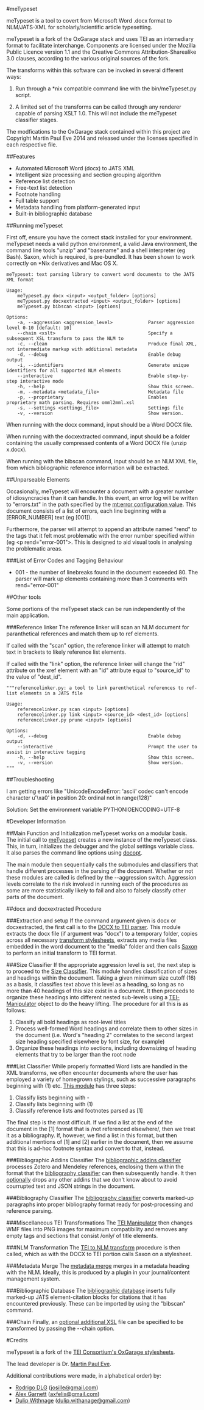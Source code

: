#meTypeset

meTypeset is a tool to covert from Microsoft Word .docx format to NLM/JATS-XML for scholarly/scientific article typesetting.

meTypeset is a fork of the OxGarage stack and uses TEI as an intemediary format to facilitate interchange. Components are licensed under the Mozilla Public Licence version 1.1 and the Creative Commons Attribution-Sharealike 3.0 clauses, according to the various original sources of the fork.

The transforms within this software can be invoked in several different ways:

1. Run through a *nix compatible command line with the bin/meTypeset.py script.

2. A limited set of the transforms can be called through any renderer capable of parsing XSLT 1.0. This will not include the meTypeset classifier stages.

The modfications to the OxGarage stack contained within this project are Copyright Martin Paul Eve 2014 and released under the licenses specified in each respective file.

##Features

* Automated Microsoft Word (docx) to JATS XML
* Intelligent size processing and section grouping algorithm
* Reference list detection
* Free-text list detection
* Footnote handling
* Full table support
* Metadata handling from platform-generated input
* Built-in bibliographic database

##Running meTypeset

First off, ensure you have the correct stack installed for your environment. meTypeset needs a valid python environment, a valid Java environment, the command line tools "unzip" and "basename" and a shell interpreter (eg Bash). Saxon, which is required, is pre-bundled. It has been shown to work correctly on *Nix derivatives and Mac OS X.

```
meTypeset: text parsing library to convert word documents to the JATS XML format

Usage:
    meTypeset.py docx <input> <output_folder> [options]
    meTypeset.py docxextracted <input> <output_folder> [options]
    meTypeset.py bibscan <input> [options]

Options:
    -a, --aggression <aggression_level>             Parser aggression level 0-10 [default: 10]
    --chain <xslt>                                  Specify a subsequent XSL transform to pass the NLM to
    -c, --clean                                     Produce final XML, not intermediate markup with additional metadata
    -d, --debug                                     Enable debug output
    -i, --identifiers                               Generate unique identifiers for all supported NLM elements
    --interactive                                   Enable step-by-step interactive mode
    -h, --help                                      Show this screen.
    -m, --metadata <metadata_file>                  Metadata file
    -p, --proprietary                               Enables proprietary math parsing. Requires omml2mml.xsl
    -s, --settings <settings_file>                  Settings file
    -v, --version                                   Show version.
```

When running with the docx command, input should be a Word DOCX file.

When running with the docxextracted command, input should be a folder containing the usually compressed contents of a Word DOCX file (unzip x.docx).

When running with the bibscan command, input should be an NLM XML file, from which bibliographic reference information will be extracted.

##Unparseable Elements

Occasionally, meTypeset will encounter a document with a greater number of idiosyncracies than it can handle. In this event, an error log will be written to "errors.txt" in the path specified by the [mt:error configuration value](bin/settings.xml). This document consists of a list of errors, each line beginning with a \[ERROR_NUMBER\] text (eg \[001\]).

Furthermore, the parser will attempt to append an attribute named "rend" to the tags that it felt most problematic with the error number specified within (eg \<p rend="error-001"\>. This is designed to aid visual tools in analysing the problematic areas.

###List of Error Codes and Tagging Behaviour

* 001 - the number of linebreaks found in the document exceeded 80. The parser will mark up elements containing more than 3 comments with rend="error-001"

##Other tools

Some portions of the meTypeset stack can be run independently of the main application.

###Reference linker
The reference linker will scan an NLM document for paranthetical references and match them up to ref elements.

If called with the "scan" option, the reference linker will attempt to match text in brackets to likely reference list elements.

If called with the "link" option, the reference linker will change the "rid" attribute on the xref element with an "id" attribute equal to "source\_id" to the value of "dest\_id".

```
"""referencelinker.py: a tool to link parenthetical references to ref-list elements in a JATS file

Usage:
    referencelinker.py scan <input> [options]
    referencelinker.py link <input> <source_id> <dest_id> [options]
    referencelinker.py prune <input> [options]

Options:
    -d, --debug                                     Enable debug output
    --interactive                                   Prompt the user to assist in interactive tagging
    -h, --help                                      Show this screen.
    -v, --version                                   Show version.
"""
```
##Troubleshooting

I am getting errors like "UnicodeEncodeError: 'ascii' codec can't encode character u'\xa0' in position 20: ordinal not in range(128)"

Solution: Set the environment variable PYTHONIOENCODING=UTF-8

#Developer Information

##Main Function and Initialization
meTypeset works on a modular basis. The initial call to [meTypeset](bin/meTypeset.py) creates a new instance of the meTypeset class. This, in turn, initializes the debugger and the global settings variable class. It also parses the command line options using [docopt](http://docopt.org/).

The main module then sequentially calls the submodules and classifiers that handle different processes in the parsing of the document. Whether or not these modules are called is defined by the --aggression switch. Aggression levels correlate to the risk involved in running each of the procedures as some are more statistically likely to fail and also to falsely classify other parts of the document.

##docx and docxextracted Procedure

###Extraction and setup
If the command argument given is docx or docxextracted, the first call is to the [DOCX to TEI parser](bin/docxtotei.py). This module extracts the docx file (if argument was "docx") to a temporary folder, copies across all necessary [transform stylesheets](docx/from), extracts any media files embedded in the word document to the "media" folder and then calls [Saxon](runtime/saxon9.jar) to perform an initial transform to TEI format.

###Size Classifier
If the appropriate aggression level is set, the next step is to proceed to the [Size Classifier](bin/sizeclassifier.py). This module handles classification of sizes and headings within the document. Taking a given minimum size cutoff (16) as a basis, it classifies text above this level as a heading, so long as no more than 40 headings of this size exist in a document. It then proceeds to organize these headings into different nested sub-levels using a [TEI-Manipulator](bin/teimanipulator.py) object to do the heavy lifting. The procedure for all this is as follows:

1. Classify all bold headings as root-level titles
2. Process well-formed Word headings and correlate them to other sizes in the document (i.e. Word's "heading 2" correlates to the second largest size heading specified elsewhere by font size, for example)
3. Organize these headings into sections, including downsizing of heading elements that try to be larger than the root node

###List Classifier
While properly formatted Word lists are handled in the XML transforms, we often encounter documents where the user has employed a variety of homegrown stylings, such as successive paragraphs beginning with (1) etc. [This module](bin/listclassifier.py) has three steps:

1. Classify lists beginning with -
2. Classify lists beginning with (1)
3. Classify reference lists and footnotes parsed as \[1\]

The final step is the most difficult. If we find a list at the end of the document in the \[1\] format that is /not referenced elsewhere/, then we treat it as a bibliography. If, however, we find a list in this format, but then additional mentions of \[1\] and \[2\] earlier in the document, then we assume that this is ad-hoc footnote syntax and convert to that, instead.

###Bibliographic Addins Classifier
The [bibliographic addins classifier](bin/bibliographyaddins.py) processes Zotero and Mendeley references, enclosing them within the format that the [bibliography classifier](bin/bibliographyclassifier.py) can then subsequently handle. It then [optionally](bin/settings.py) drops any other addins that we don't know about to avoid courrupted text and JSON strings in the document.

###Bibliography Classifier
The [bibliography classifier](bin/bibliographyclassifier.py) converts marked-up paragraphs into proper bibliography format ready for post-processing and reference parsing.

###Miscellaneous TEI Transformations
The [TEI Manipulator](bin/teimanipulate.py) then changes WMF files into PNG images for maximum compatibility and removes any empty tags and sections that consist /only/ of title elements.

###NLM Transformation
The [TEI to NLM transform](bin/teitonlm.py) procedure is then called, which as with the DOCX to TEI portion calls Saxon on a stylesheet.

###Metadata Merge
The [metadata merge](bin/metadata.py) merges in a metadata heading with the NLM. Ideally, this is produced by a plugin in your journal/content management system.

###Bibliographic Database
The [bibliographic database](bin/bibliographydatabase.py) inserts fully marked-up JATS element-citation blocks for citations that it has encountered previously. These can be imported by using the "bibscan" command.

###Chain
Finally, an [optional additional XSL](bin/xslchainer.py) file can be specified to be transformed by passing the --chain option.

#Credits

meTypeset is a fork of the [TEI Consortium's OxGarage stylesheets](https://github.com/TEIC/Stylesheets).

The lead developer is Dr. [Martin Paul Eve](https://www.martineve.com).

Additional contributions were made, in alphabetical order) by:

* [Rodrigo DLG](https://github.com/josille) (josille@gmail.com)
* [Alex Garnett](https://github.com/axfelix) (axfelix@gmail.com)
* [Dulip Withnage](https://github.com/withanage) (dulip.withanage@gmail.com)
